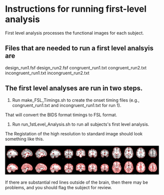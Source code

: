 # Instructions for running first-level analysis

First level analysis processes the functional images for each subject.

## Files that are needed to run a first level analsyis are

  design_run1.fsf design_run2.fsf congruent_run1.txt congruent_run2.txt incongruent_run1.txt incongruent_run2.txt

## The first level analyses are run in two steps.

1.  Run make_FSL_Timings.sh to create the onset timing files (e.g., congruent_run1.txt and incongruent_run1.txt for run 1).

That will convert the BIDS format timings to FSL format.

1.  Run run_1stLevel_Analysis.sh to run all subjects's first level analysis.

The Registation of the high resolution to standard image should look something like this.

![image](highres2standard.png)

If there are substantial red lines outside of the brain, then there may be problems, and you should flag the subject for review.
